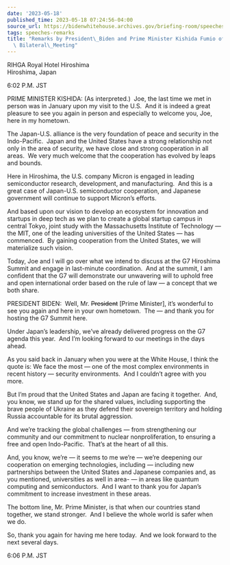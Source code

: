 ```yaml
---
date: '2023-05-18'
published_time: 2023-05-18 07:24:56-04:00
source_url: https://bidenwhitehouse.archives.gov/briefing-room/speeches-remarks/2023/05/18/remarks-by-president-biden-and-prime-minister-kishida-fumio-of-japan-before-bilateral-meeting/
tags: speeches-remarks
title: "Remarks by President\_Biden and Prime Minister Kishida Fumio of Japan Before\
  \ Bilateral\_Meeting"
---
```

 
RIHGA Royal Hotel Hiroshima  
Hiroshima, Japan

6:02 P.M. JST

PRIME MINISTER KISHIDA: (As interpreted.)  Joe, the last time we met in
person was in January upon my visit to the U.S.  And it is indeed a
great pleasure to see you again in person and especially to welcome you,
Joe, here in my hometown.

The Japan-U.S. alliance is the very foundation of peace and security in
the Indo-Pacific.  Japan and the United States have a strong
relationship not only in the area of security, we have close and strong
cooperation in all areas.  We very much welcome that the cooperation has
evolved by leaps and bounds. 

Here in Hiroshima, the U.S. company Micron is engaged in leading
semiconductor research, development, and manufacturing.  And this is a
great case of Japan-U.S. semiconductor cooperation, and Japanese
government will continue to support Micron’s efforts.

And based upon our vision to develop an ecosystem for innovation and
startups in deep tech as we plan to create a global startup campus in
central Tokyo, joint study with the Massachusetts Institute of
Technology — the MIT, one of the leading universities of the United
States — has commenced.  By gaining cooperation from the United States,
we will materialize such vision.

Today, Joe and I will go over what we intend to discuss at the G7
Hiroshima Summit and engage in last-minute coordination.  And at the
summit, I am confident that the G7 will demonstrate our unwavering will
to uphold free and open international order based on the rule of law — a
concept that we both share.

PRESIDENT BIDEN:  Well, Mr. <s>President</s> \[Prime Minister\], it’s
wonderful to see you again and here in your own hometown.  The — and
thank you for hosting the G7 Summit here. 

Under Japan’s leadership, we’ve already delivered progress on the G7
agenda this year.  And I’m looking forward to our meetings in the days
ahead.

As you said back in January when you were at the White House, I think
the quote is: We face the most — one of the most complex environments in
recent history — security environments.  And I couldn’t agree with you
more.

But I’m proud that the United States and Japan are facing it together. 
And, you know, we stand up for the shared values, including supporting
the brave people of Ukraine as they defend their sovereign territory and
holding Russia accountable for its brutal aggression.

And we’re tracking the global challenges — from strengthening our
community and our commitment to nuclear nonproliferation, to ensuring a
free and open Indo-Pacific.  That’s at the heart of all this.

And, you know, we’re — it seems to me we’re — we’re deepening our
cooperation on emerging technologies, including — including new
partnerships between the United States and Japanese companies and, as
you mentioned, universities as well in area- — in areas like quantum
computing and semiconductors.  And I want to thank you for Japan’s
commitment to increase investment in these areas.

The bottom line, Mr. Prime Minister, is that when our countries stand
together, we stand stronger.  And I believe the whole world is safer
when we do.

So, thank you again for having me here today.  And we look forward to
the next several days.

6:06 P.M. JST
